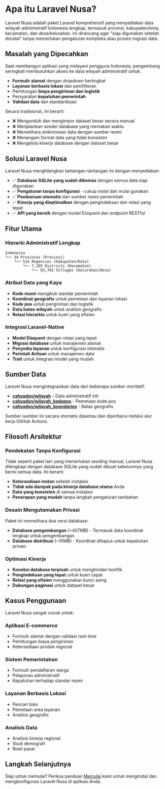 # Apa itu Laravel Nusa?

Laravel Nusa adalah paket Laravel komprehensif yang menyediakan data wilayah administratif Indonesia lengkap, termasuk provinsi, kabupaten/kota, kecamatan, dan desa/kelurahan. Ini dirancang agar "siap digunakan setelah diinstal" tanpa memerlukan pengaturan kompleks atau proses migrasi data.

## Masalah yang Dipecahkan

Saat membangun aplikasi yang melayani pengguna Indonesia, pengembang seringkali membutuhkan akses ke data wilayah administratif untuk:

- **Formulir alamat** dengan *dropdown* bertingkat
- **Layanan berbasis lokasi** dan pemfilteran
- Perhitungan **biaya pengiriman dan logistik**
- Persyaratan **kepatuhan pemerintah**
- **Validasi data** dan standardisasi

Secara tradisional, ini berarti:
- ❌ Mengunduh dan mengimpor dataset besar secara manual
- ❌ Menjalankan *seeder* database yang memakan waktu
- ❌ Memelihara sinkronisasi data dengan sumber resmi
- ❌ Menangani format data yang tidak konsisten
- ❌ Mengelola kinerja database dengan dataset besar

## Solusi Laravel Nusa

Laravel Nusa menghilangkan tantangan-tantangan ini dengan menyediakan:

- ✅ **Database SQLite yang sudah dikemas** dengan semua data siap digunakan
- ✅ **Pengaturan tanpa konfigurasi** - cukup instal dan mulai gunakan
- ✅ **Pembaruan otomatis** dari sumber resmi pemerintah
- ✅ **Kinerja yang dioptimalkan** dengan pengindeksan dan relasi yang tepat
- ✅ **API yang bersih** dengan model Eloquent dan *endpoint* RESTful

## Fitur Utama

### Hierarki Administratif Lengkap

```
Indonesia
└── 34 Provinces (Provinsi)
    └── 514 Regencies (Kabupaten/Kota)
        └── 7,285 Districts (Kecamatan)
            └── 83,762 Villages (Kelurahan/Desa)
```

### Atribut Data yang Kaya

- **Kode resmi** mengikuti standar pemerintah
- **Koordinat geografis** untuk pemetaan dan layanan lokasi
- **Kode pos** untuk pengiriman dan logistik
- **Data batas wilayah** untuk analisis geografis
- **Relasi hierarkis** untuk kueri yang efisien

### Integrasi Laravel-Native

- **Model Eloquent** dengan relasi yang tepat
- **Migrasi database** untuk manajemen alamat
- **Penyedia layanan** untuk konfigurasi otomatis
- **Perintah Artisan** untuk manajemen data
- **Trait** untuk integrasi model yang mudah

## Sumber Data

Laravel Nusa mengintegrasikan data dari beberapa sumber otoritatif:

- **[cahyadsn/wilayah](https://github.com/cahyadsn/wilayah)** - Data administratif inti
- **[cahyadsn/wilayah_kodepos](https://github.com/cahyadsn/wilayah_kodepos)** - Pemetaan kode pos
- **[cahyadsn/wilayah_boundaries](https://github.com/cahyadsn/wilayah_boundaries)** - Batas geografis

Sumber-sumber ini secara otomatis dipantau dan diperbarui melalui alur kerja GitHub Actions.

## Filosofi Arsitektur

### Pendekatan Tanpa Konfigurasi

Tidak seperti paket lain yang memerlukan *seeding* manual, Laravel Nusa dilengkapi dengan database SQLite yang sudah dibuat sebelumnya yang berisi semua data. Ini berarti:

- **Ketersediaan instan** setelah instalasi
- **Tidak ada dampak pada kinerja database utama** Anda
- **Data yang konsisten** di semua instalasi
- **Penerapan yang mudah** tanpa langkah pengaturan tambahan

### Desain Mengutamakan Privasi

Paket ini memelihara dua versi database:

- **Database pengembangan** (~407MB) - Termasuk data koordinat lengkap untuk pengembangan
- **Database distribusi** (~10MB) - Koordinat dihapus untuk kepatuhan privasi

### Optimasi Kinerja

- **Koneksi database terpisah** untuk menghindari konflik
- **Pengindeksan yang tepat** untuk kueri cepat
- **Relasi yang efisien** menggunakan kunci asing
- **Dukungan paginasi** untuk dataset besar

## Kasus Penggunaan

Laravel Nusa sangat cocok untuk:

### Aplikasi E-commerce
- Formulir alamat dengan validasi *real-time*
- Perhitungan biaya pengiriman
- Ketersediaan produk regional

### Sistem Pemerintahan
- Formulir pendaftaran warga
- Pelaporan administratif
- Kepatuhan terhadap standar resmi

### Layanan Berbasis Lokasi
- Pencari toko
- Pemetaan area layanan
- Analisis geografis

### Analisis Data
- Analisis kinerja regional
- Studi demografi
- Riset pasar

## Langkah Selanjutnya

Siap untuk memulai? Periksa panduan [Memulai](/id/guide/getting-started) kami untuk menginstal dan mengkonfigurasi Laravel Nusa di aplikasi Anda.